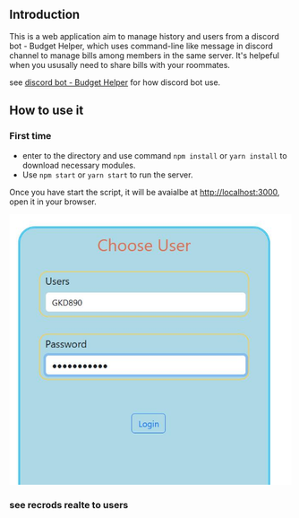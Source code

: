 ## Introduction

This is a web application aim to manage history and users from a discord bot - Budget Helper, which uses command-line like message in discord channel to manage bills among members in the same server. It's helpeful when you ususally need to share bills with your roommates.

see [discord bot - Budget Helper](https://github.com/GKD890/Budget-Helper) for how discord bot use.

## How to use it
### First time
- enter to the directory and use command `npm install` or `yarn install` to download necessary modules.
- Use `npm start` or `yarn start` to run the server.


Once you have start the script, it will be avaialbe at [http://localhost:3000](http://localhost:3000), open it in your browser.


![login](public/login.jpg)

### see recrods realte to users





